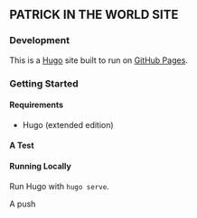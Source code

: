 ## PATRICK IN THE WORLD SITE

### Development

This is a [Hugo](https://gohugo.io/) site built to run on [GitHub Pages](https://help.github.com/articles/what-are-github-pages/).

### Getting Started

#### Requirements

* Hugo (extended edition)

#### A Test

#### Running Locally

Run Hugo with `hugo serve`.

A push
